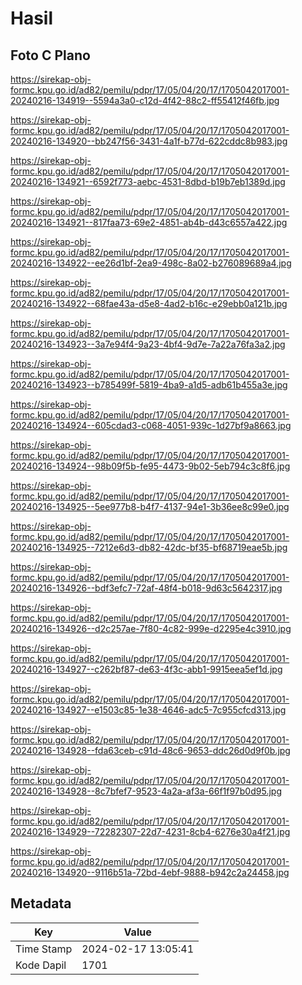 # Hasil

## Foto C Plano

https://sirekap-obj-formc.kpu.go.id/ad82/pemilu/pdpr/17/05/04/20/17/1705042017001-20240216-134919--5594a3a0-c12d-4f42-88c2-ff55412f46fb.jpg

https://sirekap-obj-formc.kpu.go.id/ad82/pemilu/pdpr/17/05/04/20/17/1705042017001-20240216-134920--bb247f56-3431-4a1f-b77d-622cddc8b983.jpg

https://sirekap-obj-formc.kpu.go.id/ad82/pemilu/pdpr/17/05/04/20/17/1705042017001-20240216-134921--6592f773-aebc-4531-8dbd-b19b7eb1389d.jpg

https://sirekap-obj-formc.kpu.go.id/ad82/pemilu/pdpr/17/05/04/20/17/1705042017001-20240216-134921--817faa73-69e2-4851-ab4b-d43c6557a422.jpg

https://sirekap-obj-formc.kpu.go.id/ad82/pemilu/pdpr/17/05/04/20/17/1705042017001-20240216-134922--ee26d1bf-2ea9-498c-8a02-b276089689a4.jpg

https://sirekap-obj-formc.kpu.go.id/ad82/pemilu/pdpr/17/05/04/20/17/1705042017001-20240216-134922--68fae43a-d5e8-4ad2-b16c-e29ebb0a121b.jpg

https://sirekap-obj-formc.kpu.go.id/ad82/pemilu/pdpr/17/05/04/20/17/1705042017001-20240216-134923--3a7e94f4-9a23-4bf4-9d7e-7a22a76fa3a2.jpg

https://sirekap-obj-formc.kpu.go.id/ad82/pemilu/pdpr/17/05/04/20/17/1705042017001-20240216-134923--b785499f-5819-4ba9-a1d5-adb61b455a3e.jpg

https://sirekap-obj-formc.kpu.go.id/ad82/pemilu/pdpr/17/05/04/20/17/1705042017001-20240216-134924--605cdad3-c068-4051-939c-1d27bf9a8663.jpg

https://sirekap-obj-formc.kpu.go.id/ad82/pemilu/pdpr/17/05/04/20/17/1705042017001-20240216-134924--98b09f5b-fe95-4473-9b02-5eb794c3c8f6.jpg

https://sirekap-obj-formc.kpu.go.id/ad82/pemilu/pdpr/17/05/04/20/17/1705042017001-20240216-134925--5ee977b8-b4f7-4137-94e1-3b36ee8c99e0.jpg

https://sirekap-obj-formc.kpu.go.id/ad82/pemilu/pdpr/17/05/04/20/17/1705042017001-20240216-134925--7212e6d3-db82-42dc-bf35-bf68719eae5b.jpg

https://sirekap-obj-formc.kpu.go.id/ad82/pemilu/pdpr/17/05/04/20/17/1705042017001-20240216-134926--bdf3efc7-72af-48f4-b018-9d63c5642317.jpg

https://sirekap-obj-formc.kpu.go.id/ad82/pemilu/pdpr/17/05/04/20/17/1705042017001-20240216-134926--d2c257ae-7f80-4c82-999e-d2295e4c3910.jpg

https://sirekap-obj-formc.kpu.go.id/ad82/pemilu/pdpr/17/05/04/20/17/1705042017001-20240216-134927--c262bf87-de63-4f3c-abb1-9915eea5ef1d.jpg

https://sirekap-obj-formc.kpu.go.id/ad82/pemilu/pdpr/17/05/04/20/17/1705042017001-20240216-134927--e1503c85-1e38-4646-adc5-7c955cfcd313.jpg

https://sirekap-obj-formc.kpu.go.id/ad82/pemilu/pdpr/17/05/04/20/17/1705042017001-20240216-134928--fda63ceb-c91d-48c6-9653-ddc26d0d9f0b.jpg

https://sirekap-obj-formc.kpu.go.id/ad82/pemilu/pdpr/17/05/04/20/17/1705042017001-20240216-134928--8c7bfef7-9523-4a2a-af3a-66f1f97b0d95.jpg

https://sirekap-obj-formc.kpu.go.id/ad82/pemilu/pdpr/17/05/04/20/17/1705042017001-20240216-134929--72282307-22d7-4231-8cb4-6276e30a4f21.jpg

https://sirekap-obj-formc.kpu.go.id/ad82/pemilu/pdpr/17/05/04/20/17/1705042017001-20240216-134920--9116b51a-72bd-4ebf-9888-b942c2a24458.jpg


## Metadata

| Key        | Value               |
| ---------- | ------------------- |
| Time Stamp | 2024-02-17 13:05:41 |
| Kode Dapil | 1701                |



